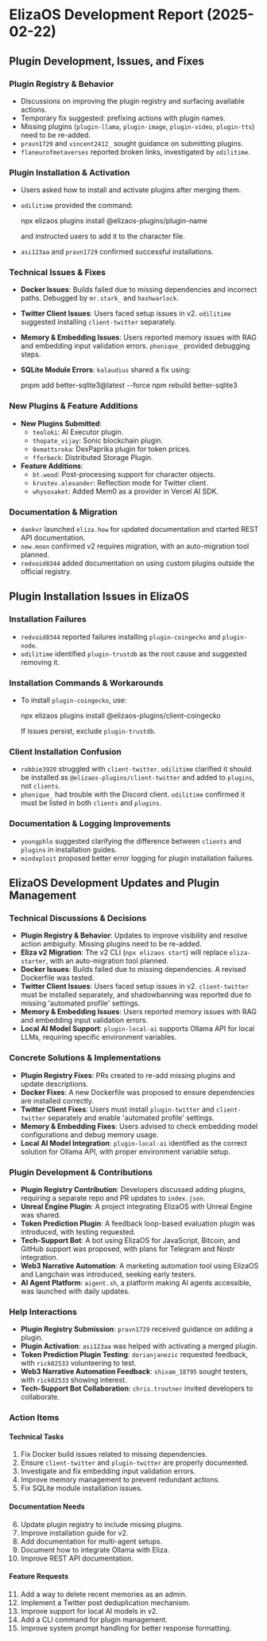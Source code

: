 # ElizaOS Development Report (2025-02-22)

## Plugin Development, Issues, and Fixes

### Plugin Registry & Behavior
- Discussions on improving the plugin registry and surfacing available actions.
- Temporary fix suggested: prefixing actions with plugin names.
- Missing plugins (`plugin-llama`, `plugin-image`, `plugin-video`, `plugin-tts`) need to be re-added.
- `pravn1729` and `vincent2412_` sought guidance on submitting plugins.
- `flaneurofmetaverses` reported broken links, investigated by `odilitime`.

### Plugin Installation & Activation
- Users asked how to install and activate plugins after merging them.
- `odilitime` provided the command:  
  
  npx elizaos plugins install @elizaos-plugins/plugin-name
  
  and instructed users to add it to the character file.
- `asi123aa` and `pravn1729` confirmed successful installations.

### Technical Issues & Fixes
- **Docker Issues**: Builds failed due to missing dependencies and incorrect paths. Debugged by `mr.stark_` and `hashwarlock`.
- **Twitter Client Issues**: Users faced setup issues in v2. `odilitime` suggested installing `client-twitter` separately.
- **Memory & Embedding Issues**: Users reported memory issues with RAG and embedding input validation errors. `phonique_` provided debugging steps.
- **SQLite Module Errors**: `kalaudius` shared a fix using:  
  
  pnpm add better-sqlite3@latest --force
  npm rebuild better-sqlite3
  

### New Plugins & Feature Additions
- **New Plugins Submitted**:
  - `teoloki`: AI Executor plugin.
  - `thopate_vijay`: Sonic blockchain plugin.
  - `0xmattsroka`: DexPaprika plugin for token prices.
  - `fforbeck`: Distributed Storage Plugin.
- **Feature Additions**:
  - `bt.wood`: Post-processing support for character objects.
  - `krustev.alexander`: Reflection mode for Twitter client.
  - `whysosaket`: Added Mem0 as a provider in Vercel AI SDK.

### Documentation & Migration
- `dankvr` launched `eliza.how` for updated documentation and started REST API documentation.
- `new.moon` confirmed v2 requires migration, with an auto-migration tool planned.
- `redvoid8344` added documentation on using custom plugins outside the official registry.

## Plugin Installation Issues in ElizaOS

### Installation Failures
- `redvoid8344` reported failures installing `plugin-coingecko` and `plugin-node`.
- `odilitime` identified `plugin-trustdb` as the root cause and suggested removing it.

### Installation Commands & Workarounds
- To install `plugin-coingecko`, use:  
  
  npx elizaos plugins install @elizaos-plugins/client-coingecko
  
  If issues persist, exclude `plugin-trustdb`.

### Client Installation Confusion
- `robbie3920` struggled with `client-twitter`. `odilitime` clarified it should be installed as `@elizaos-plugins/client-twitter` and added to `plugins`, not `clients`.
- `phonique_` had trouble with the Discord client. `odilitime` confirmed it must be listed in both `clients` and `plugins`.

### Documentation & Logging Improvements
- `youngphlo` suggested clarifying the difference between `clients` and `plugins` in installation guides.
- `mindxploit` proposed better error logging for plugin installation failures.

## ElizaOS Development Updates and Plugin Management

### Technical Discussions & Decisions
- **Plugin Registry & Behavior**: Updates to improve visibility and resolve action ambiguity. Missing plugins need to be re-added.
- **Eliza v2 Migration**: The v2 CLI (`npx elizaos start`) will replace `eliza-starter`, with an auto-migration tool planned.
- **Docker Issues**: Builds failed due to missing dependencies. A revised Dockerfile was tested.
- **Twitter Client Issues**: Users faced setup issues in v2. `client-twitter` must be installed separately, and shadowbanning was reported due to missing 'automated profile' settings.
- **Memory & Embedding Issues**: Users reported memory issues with RAG and embedding input validation errors.
- **Local AI Model Support**: `plugin-local-ai` supports Ollama API for local LLMs, requiring specific environment variables.

### Concrete Solutions & Implementations
- **Plugin Registry Fixes**: PRs created to re-add missing plugins and update descriptions.
- **Docker Fixes**: A new Dockerfile was proposed to ensure dependencies are installed correctly.
- **Twitter Client Fixes**: Users must install `plugin-twitter` and `client-twitter` separately and enable 'automated profile' settings.
- **Memory & Embedding Fixes**: Users advised to check embedding model configurations and debug memory usage.
- **Local AI Model Integration**: `plugin-local-ai` identified as the correct solution for Ollama API, with proper environment variable setup.

### Plugin Development & Contributions
- **Plugin Registry Contribution**: Developers discussed adding plugins, requiring a separate repo and PR updates to `index.json`.
- **Unreal Engine Plugin**: A project integrating ElizaOS with Unreal Engine was shared.
- **Token Prediction Plugin**: A feedback loop-based evaluation plugin was introduced, with testing requested.
- **Tech-Support Bot**: A bot using ElizaOS for JavaScript, Bitcoin, and GitHub support was proposed, with plans for Telegram and Nostr integration.
- **Web3 Narrative Automation**: A marketing automation tool using ElizaOS and Langchain was introduced, seeking early testers.
- **AI Agent Platform**: `aigent.sh`, a platform making AI agents accessible, was launched with daily updates.

### Help Interactions
- **Plugin Registry Submission**: `pravn1729` received guidance on adding a plugin.
- **Plugin Activation**: `asi123aa` was helped with activating a merged plugin.
- **Token Prediction Plugin Testing**: `dorianjanezic` requested feedback, with `rick02533` volunteering to test.
- **Web3 Narrative Automation Feedback**: `shivam_18795` sought testers, with `rick02533` showing interest.
- **Tech-Support Bot Collaboration**: `chris.troutner` invited developers to collaborate.

### Action Items

#### **Technical Tasks**
1. Fix Docker build issues related to missing dependencies.
2. Ensure `client-twitter` and `plugin-twitter` are properly documented.
3. Investigate and fix embedding input validation errors.
4. Improve memory management to prevent redundant actions.
5. Fix SQLite module installation issues.

#### **Documentation Needs**
6. Update plugin registry to include missing plugins.
7. Improve installation guide for v2.
8. Add documentation for multi-agent setups.
9. Document how to integrate Ollama with Eliza.
10. Improve REST API documentation.

#### **Feature Requests**
11. Add a way to delete recent memories as an admin.
12. Implement a Twitter post deduplication mechanism.
13. Improve support for local AI models in v2.
14. Add a CLI command for plugin management.
15. Improve system prompt handling for better response formatting.